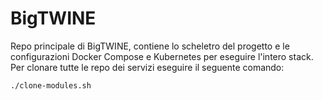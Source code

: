 # BigTWINE
Repo principale di BigTWINE, contiene lo scheletro del progetto e le configurazioni Docker Compose e Kubernetes per eseguire l'intero stack. Per clonare tutte le repo dei servizi eseguire il seguente comando:

```
./clone-modules.sh
```
